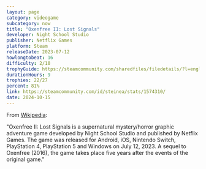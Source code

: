 ```yaml
---
layout: page
category: videogame
subcategory: now
title: "Oxenfree II: Lost Signals"
developer: Night School Studio
publisher: Netflix Games
platform: Steam
releaseDate: 2023-07-12
howlongtobeat: 16
difficulty: 2/10
trophyGuide: https://steamcommunity.com/sharedfiles/filedetails/?l=english&id=3008912729
durationHours: 9
trophies: 22/27
percent: 81%
link: https://steamcommunity.com/id/steinea/stats/1574310/
date: 2024-10-15
---
```


From [Wikipedia](https://en.wikipedia.org/wiki/Oxenfree_II:_Lost_Signals):

"Oxenfree II: Lost Signals is a supernatural mystery/horror graphic adventure game developed by Night School Studio and published by Netflix Games. The game was released for Android, iOS, Nintendo Switch, PlayStation 4, PlayStation 5 and Windows on July 12, 2023. A sequel to Oxenfree (2016), the game takes place five years after the events of the original game."
